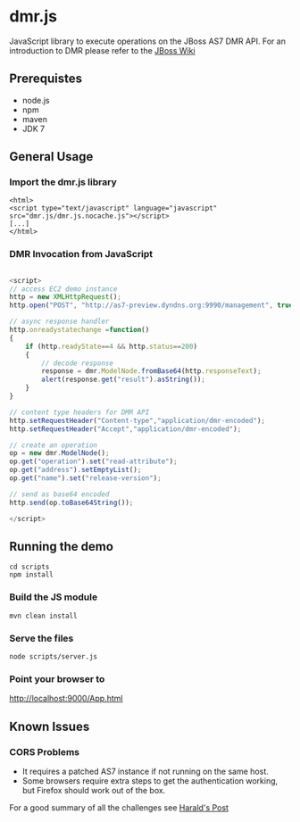 
# dmr.js

JavaScript library to execute operations on the JBoss AS7 DMR API.
For an introduction to DMR please refer to the [JBoss Wiki](https://docs.jboss.org/author/display/AS7/Detyped+management+and+the+jboss-dmr+library)

## Prerequistes

- node.js
- npm
- maven
- JDK 7

## General Usage

### Import the dmr.js library

```
<html>
<script type="text/javascript" language="javascript" src="dmr.js/dmr.js.nocache.js"></script>
[...]
</html>
```

### DMR Invocation from JavaScript

```javascript

<script>
// access EC2 demo instance
http = new XMLHttpRequest();
http.open("POST", "http://as7-preview.dyndns.org:9990/management", true);

// async response handler
http.onreadystatechange =function()
{
    if (http.readyState==4 && http.status==200)
    {
        // decode response
        response = dmr.ModelNode.fromBase64(http.responseText);
        alert(response.get("result").asString());
    }
}

// content type headers for DMR API
http.setRequestHeader("Content-type","application/dmr-encoded");
http.setRequestHeader("Accept","application/dmr-encoded");

// create an operation
op = new dmr.ModelNode();
op.get("operation").set("read-attribute");
op.get("address").setEmptyList();
op.get("name").set("release-version");

// send as base64 encoded
http.send(op.toBase64String());

</script>
```

## Running the demo

```
cd scripts
npm install
```

### Build the JS module

```
mvn clean install
```

### Serve the files

```
node scripts/server.js
```

### Point your browser to

[http://localhost:9000/App.html](http://localhost:9000/App.html)


## Known Issues

### CORS Problems

- It requires a patched AS7 instance if not running on the same host.
- Some browsers require extra steps to get the authentication working, but Firefox should work out of the box.

For a good summary of all the challenges see [Harald's Post](http://haraldpehl.blogspot.de/2013/03/independent-jboss-admin-console.html )



